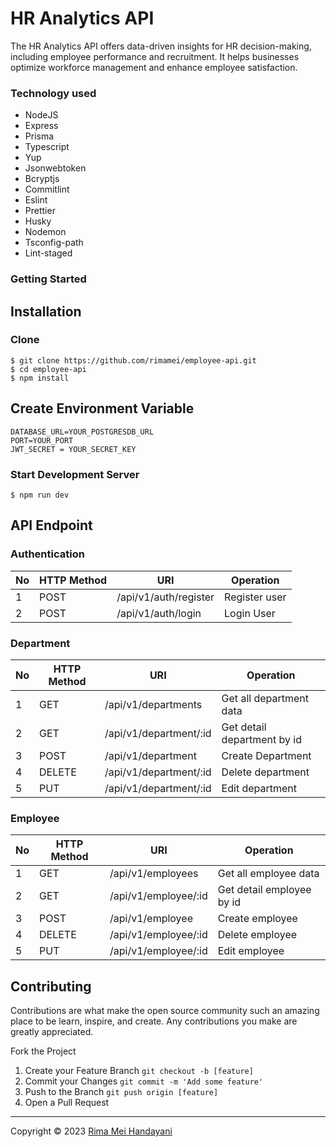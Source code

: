 # HR Analytics API

The HR Analytics API offers data-driven insights for HR decision-making, including employee performance and recruitment. It helps businesses optimize workforce management and enhance employee satisfaction.

### Technology used

- NodeJS
- Express
- Prisma
- Typescript
- Yup
- Jsonwebtoken
- Bcryptjs
- Commitlint
- Eslint
- Prettier
- Husky
- Nodemon
- Tsconfig-path
- Lint-staged

### Getting Started

## Installation

### Clone

```
$ git clone https://github.com/rimamei/employee-api.git
$ cd employee-api
$ npm install
```

## Create Environment Variable

```
DATABASE_URL=YOUR_POSTGRESDB_URL
PORT=YOUR_PORT
JWT_SECRET = YOUR_SECRET_KEY
```

### Start Development Server

```
$ npm run dev
```

## API Endpoint

### Authentication

| No  | HTTP Method | URI                   | Operation     |
| --- | ----------- | --------------------- | ------------- |
| 1   | POST        | /api/v1/auth/register | Register user |
| 2   | POST        | /api/v1/auth/login    | Login User    |

### Department

| No  | HTTP Method | URI                    | Operation                   |
| --- | ----------- | ---------------------- | --------------------------- |
| 1   | GET         | /api/v1/departments    | Get all department data     |
| 2   | GET         | /api/v1/department/:id | Get detail department by id |
| 3   | POST        | /api/v1/department     | Create Department           |
| 4   | DELETE      | /api/v1/department/:id | Delete department           |
| 5   | PUT         | /api/v1/department/:id | Edit department             |

### Employee

| No  | HTTP Method | URI                  | Operation                 |
| --- | ----------- | -------------------- | ------------------------- |
| 1   | GET         | /api/v1/employees    | Get all employee data     |
| 2   | GET         | /api/v1/employee/:id | Get detail employee by id |
| 3   | POST        | /api/v1/employee     | Create employee           |
| 4   | DELETE      | /api/v1/employee/:id | Delete employee           |
| 5   | PUT         | /api/v1/employee/:id | Edit employee             |

## Contributing

Contributions are what make the open source community such an amazing place to be learn, inspire, and create. Any contributions you make are greatly appreciated.

Fork the Project

1. Create your Feature Branch `git checkout -b [feature]`
2. Commit your Changes `git commit -m 'Add some feature'`
3. Push to the Branch `git push origin [feature]`
4. Open a Pull Request

---

Copyright © 2023 [Rima Mei Handayani](https://github.com/rimamei/)
